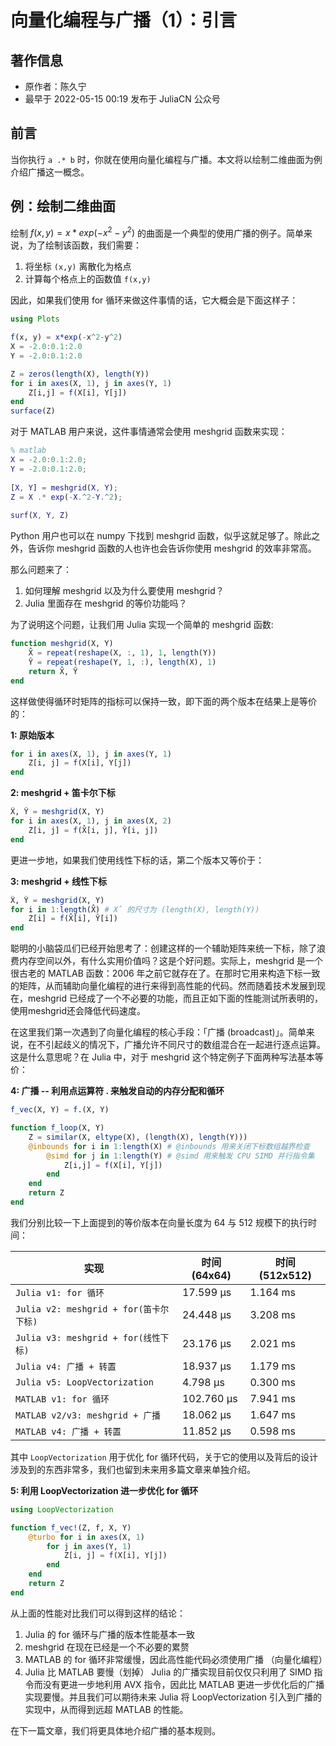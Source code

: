 # 向量化编程与广播（1）：引言
## 著作信息
- 原作者：陈久宁
- 最早于 2022-05-15 00:19 发布于 JuliaCN 公众号

## 前言
当你执行 `a .* b` 时，你就在使用向量化编程与广播。本文将以绘制二维曲面为例介绍广播这一概念。

## 例：绘制二维曲面
绘制 $f(x,y) = x*exp(-x^2-y^2)$ 的曲面是一个典型的使用广播的例子。简单来说，为了绘制该函数，我们需要：
1. 将坐标 `(x,y)` 离散化为格点
2. 计算每个格点上的函数值 `f(x,y)`

因此，如果我们使用 for 循环来做这件事情的话，它大概会是下面这样子：
```jl
using Plots

f(x, y) = x*exp(-x^2-y^2)
X = -2.0:0.1:2.0
Y = -2.0:0.1:2.0

Z = zeros(length(X), length(Y))
for i in axes(X, 1), j in axes(Y, 1)
	Z[i,j] = f(X[i], Y[j])
end
surface(Z)
```

对于 MATLAB 用户来说，这件事情通常会使用 meshgrid 函数来实现：
```matlab
% matlab
X = -2.0:0.1:2.0;
Y = -2.0:0.1:2.0;
 
[X, Y] = meshgrid(X, Y);
Z = X .* exp(-X.^2-Y.^2);
 
surf(X, Y, Z)
```

Python 用户也可以在 numpy 下找到 meshgrid 函数，似乎这就足够了。除此之外，告诉你 meshgrid 函数的人也许也会告诉你使用 meshgrid 的效率非常高。

那么问题来了：
1. 如何理解 meshgrid 以及为什么要使用 meshgrid？
2. Julia 里面存在 meshgrid 的等价功能吗？

为了说明这个问题，让我们用 Julia 实现一个简单的 meshgrid 函数:
```jl
function meshgrid(X, Y)
	X̂ = repeat(reshape(X, :, 1), 1, length(Y))
	Ŷ = repeat(reshape(Y, 1, :), length(X), 1)
	return X̂, Ŷ
end
```

这样做使得循环时矩阵的指标可以保持一致，即下面的两个版本在结果上是等价的：

**1: 原始版本**
```jl
for i in axes(X, 1), j in axes(Y, 1)
	Z[i, j] = f(X[i], Y[j])
end
```
 
**2: meshgrid + 笛卡尔下标**
```jl
X̂, Ŷ = meshgrid(X, Y)
for i in axes(X, 1), j in axes(X, 2)
	Z[i, j] = f(X̂[i, j], Ŷ[i, j])
end
```

更进一步地，如果我们使用线性下标的话，第二个版本又等价于：

**3: meshgrid + 线性下标**
```jl
X̂, Ŷ = meshgrid(X, Y)
for i in 1:length(X̂) # X̂ 的尺寸为 (length(X), length(Y))
	Z[i] = f(X̂[i], Ŷ[i])
end
```
聪明的小脑袋瓜们已经开始思考了：创建这样的一个辅助矩阵来统一下标，除了浪费内存空间以外，有什么实用价值吗？这是个好问题。实际上，meshgrid 是一个很古老的 MATLAB 函数：2006 年之前它就存在了。在那时它用来构造下标一致的矩阵，从而辅助向量化编程的进行来得到高性能的代码。然而随着技术发展到现在，meshgrid 已经成了一个不必要的功能，而且正如下面的性能测试所表明的，使用meshgrid还会降低代码速度。

在这里我们第一次遇到了向量化编程的核心手段：「广播 (broadcast)」。简单来说，在不引起歧义的情况下，广播允许不同尺寸的数组混合在一起进行逐点运算。这是什么意思呢？在 Julia 中，对于 meshgrid 这个特定例子下面两种写法基本等价：

**4: 广播 -- 利用点运算符 . 来触发自动的内存分配和循环**
```jl
f_vec(X, Y) = f.(X, Y)

function f_loop(X, Y)
	Z = similar(X, eltype(X), (length(X), length(Y)))
	@inbounds for i in 1:length(X) # @inbounds 用来关闭下标数组越界检查
		@simd for j in 1:length(Y) # @simd 用来触发 CPU SIMD 并行指令集
			Z[i,j] = f(X[i], Y[j])
		end
	end
	return Z
end
```
我们分别比较一下上面提到的等价版本在向量长度为 64 与 512 规模下的执行时间：

| 实现 | 时间 (64x64) | 时间 (512x512) |
| --- | --- | --- |
| `Julia v1: for 循环` | 17.599 μs | 1.164 ms |
| `Julia v2: meshgrid + for(笛卡尔下标)` | 24.448 μs | 3.208 ms |
| `Julia v3: meshgrid + for(线性下标)` | 23.176 μs | 2.021 ms |
| `Julia v4: 广播 + 转置` | 18.937 μs | 1.179 ms |
| `Julia v5: LoopVectorization` | 4.798 μs | 0.300 ms |
| `MATLAB v1: for 循环` | 102.760 μs | 7.941 ms |
| `MATLAB v2/v3: meshgrid + 广播` | 18.062 μs | 1.647 ms |
| `MATLAB v4: 广播 + 转置` | 11.852 μs | 0.598 ms |

其中 `LoopVectorization` 用于优化 for 循环代码，关于它的使用以及背后的设计涉及到的东西非常多，我们也留到未来用多篇文章来单独介绍。

**5: 利用 LoopVectorization 进一步优化 for 循环**
```jl
using LoopVectorization

function f_vec!(Z, f, X, Y)
	@turbo for i in axes(X, 1)
		for j in axes(Y, 1)
			Z[i, j] = f(X[i], Y[j])
		end
	end
	return Z
end
```

从上面的性能对比我们可以得到这样的结论：
1. Julia 的 for 循环与广播的版本性能基本一致
2. meshgrid 在现在已经是一个不必要的累赘
3. MATLAB 的 for 循环非常缓慢，因此高性能代码必须使用广播 （向量化编程）
4. Julia 比 MATLAB 要慢（划掉） Julia 的广播实现目前仅仅只利用了 SIMD 指令而没有更进一步地利用 AVX 指令，因此比 MATLAB 更进一步优化后的广播实现要慢。并且我们可以期待未来 Julia 将 LoopVectorization 引入到广播的实现中，从而得到远超 MATLAB 的性能。

在下一篇文章，我们将更具体地介绍广播的基本规则。
